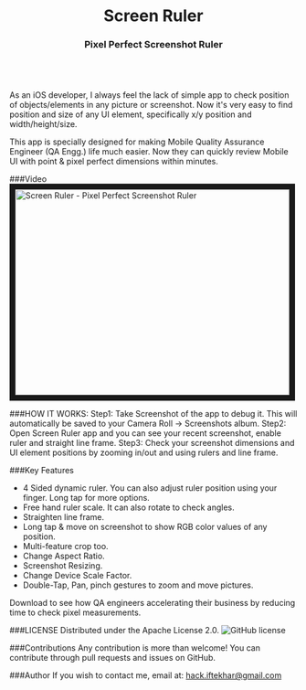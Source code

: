 </p>
<H1 align="center">Screen Ruler</H1>
<H3 align="center">Pixel Perfect Screenshot Ruler</H1>
<a href="https://itunes.apple.com/us/app/screen-ruler-pixel-perfect/id1104790987?mt=8" style="display:inline-block;overflow:hidden;background:url(https://linkmaker.itunes.apple.com/images/badges/en-us/badge_appstore-lrg.svg) no-repeat;width:165px;height:40px;"></a>
<p align="center">

As an iOS developer, I always feel the lack of simple app to check position of objects/elements in any picture or screenshot. Now it's very easy to find position and size of any UI element, specifically x/y position and width/height/size.

This app is specially designed for making Mobile Quality Assurance Engineer (QA Engg.) life much easier. Now they can quickly review Mobile UI with point & pixel perfect dimensions within minutes.

###Video
<a href="https://youtu.be/joHcfhrhrxY"><img src="http://img.youtube.com/vi/joHcfhrhrxY/0.jpg"
alt="Screen Ruler - Pixel Perfect Screenshot Ruler" width="480" height="360" border="10" /></a>


###HOW IT WORKS:
Step1: Take Screenshot of the app to debug it. This will automatically be saved to your Camera Roll -> Screenshots album.
Step2: Open Screen Ruler app and you can see your recent screenshot, enable ruler and straight line frame.
Step3: Check your screenshot dimensions and UI element positions by zooming in/out and using rulers and line frame.

###Key Features
- 4 Sided dynamic ruler. You can also adjust ruler position using your finger. Long tap for more options.
- Free hand ruler scale. It can also rotate to check angles.
- Straighten line frame.
- Long tap & move on screenshot to show RGB color values of any position.
- Multi-feature crop too.
- Change Aspect Ratio.
- Screenshot Resizing.
- Change Device Scale Factor.
- Double-Tap, Pan, pinch gestures to zoom and move pictures.

Download to see how QA engineers accelerating their business by reducing time to check pixel measurements.

###LICENSE
Distributed under the Apache License 2.0.
<img src="https://img.shields.io/github/license/hackiftekhar/IQScreenRuler.svg"
alt="GitHub license"/>

###Contributions
Any contribution is more than welcome! You can contribute through pull requests and issues on GitHub.

###Author
If you wish to contact me, email at: hack.iftekhar@gmail.com
